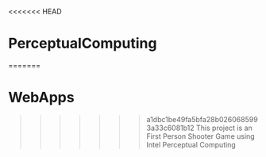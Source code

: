 <<<<<<< HEAD
# PerceptualComputing
=======
# WebApps
>>>>>>> a1dbc1be49fa5bfa28b0260685993a33c6081b12
This project is an First Person Shooter Game using Intel Perceptual Computing
